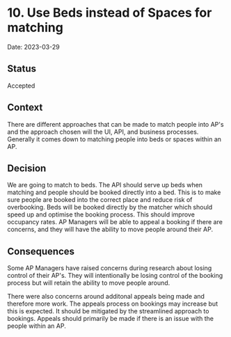 # 10. Use Beds instead of Spaces for matching

Date: 2023-03-29

## Status

Accepted

## Context

There are different approaches that can be made to match people into AP's and the approach chosen will
the UI, API, and business processes. Generally it comes down to matching people into beds or spaces within an AP.

## Decision

We are going to match to beds. The API should serve up beds when matching and people should be booked directly into
a bed. This is to make sure people are booked into the correct place and reduce risk of overbooking. Beds will be booked directly by the matcher which should speed up and optimise the booking process. This should improve occupancy rates. AP Managers will be able to appeal a booking if there are concerns, and they will have the ability to move people around their AP.

## Consequences

Some AP Managers have raised concerns during research about losing control of their AP's. They will intentionally be losing control of the booking process but will retain the ability to move people around.

There were also concerns around additonal appeals being made and therefore more work. The appeals process on bookings may increase but this is expected. It should be mitigated by the streamlined approach to bookings. Appeals should primarily be made if there is an issue with the people within an AP.
